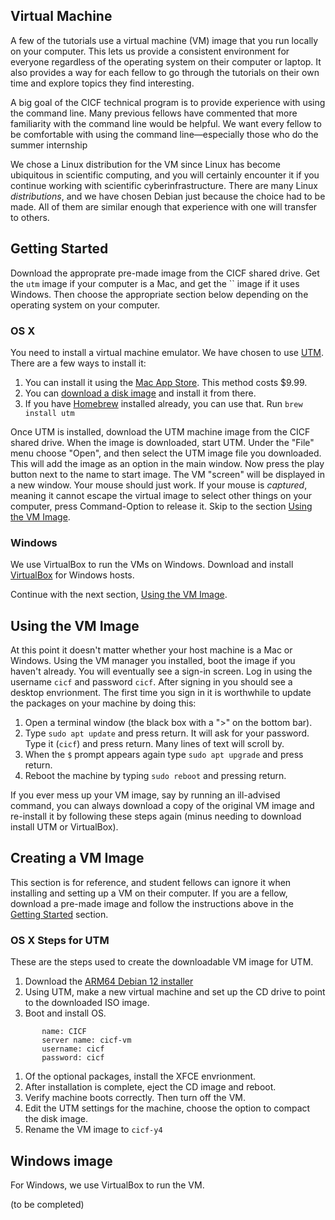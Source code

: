 Virtual Machine
---------------

A few of the tutorials use a virtual machine (VM) image that you run locally on
your computer. This lets us provide a consistent environment for everyone
regardless of the operating system on their computer or laptop. It also
provides a way for each fellow to go through the tutorials on their own time
and explore topics they find interesting.

A big goal of the CICF technical program is to provide experience with using
the command line. Many previous fellows have commented that more familiarity
with the command line would be helpful. We want every fellow to be comfortable
with using the command line—especially those who do the summer internship

We chose a Linux distribution for the VM since Linux has become ubiquitous in
scientific computing, and you will certainly encounter it if you continue
working with scientific cyberinfrastructure. There are many Linux
_distributions_, and we have chosen Debian just because the choice had to be
made. All of them are similar enough that experience with one will transfer to
others.

## Getting Started

Download the approprate pre-made image from the CICF shared drive.
Get the `utm` image  if your computer is a Mac, and get the `` image if it uses Windows.
Then choose the appropriate section below depending on the operating system on your computer.

### OS X

You need to install a virtual machine emulator.
We have chosen to use [UTM](https://mac.getutm.app/).
There are a few ways to install it:

1. You can install it using the [Mac App Store](https://apps.apple.com/us/app/utm-virtual-machines/id1538878817). This method costs $9.99.
1. You can [download a disk image](https://github.com/utmapp/UTM/releases/latest/download/UTM.dmg) and install it from there.
1. If you have [Homebrew](https://brew.sh/) installed already, you can use that. Run `brew install utm`

Once UTM is installed, download the UTM machine image from the CICF shared drive.
When the image is downloaded, start UTM.
Under the "File" menu choose "Open", and then select the UTM image file you downloaded.
This will add the image as an option in the main window.
Now press the play button next to the name to start image.
The VM "screen" will be displayed in a new window.
Your mouse should just work.
If your mouse is _captured_, meaning it cannot escape the virtual image to select other things on your computer, press Command-Option to release it.
Skip to the section [Using the VM Image](#using-the-vm-image).

### Windows

We use VirtualBox to run the VMs on Windows.
Download and install [VirtualBox](https://www.virtualbox.org/wiki/Downloads) for Windows hosts.


Continue with the next section, [Using the VM Image](#using-the-vm-image).

## Using the VM Image

At this point it doesn't matter whether your host machine is a Mac or Windows.
Using the VM manager you installed, boot the image if you haven't already.
You will eventually see a sign-in screen.
Log in using the username `cicf` and password `cicf`.
After signing in you should see a desktop envrionment.
The first time you sign in it is worthwhile to update the packages on your machine by doing this:

1. Open a terminal window (the black box with a ">" on the bottom bar).
1. Type `sudo apt update` and press return. It will ask for your password. Type it (`cicf`) and press return. Many lines of text will scroll by.
1. When the `$` prompt appears again type `sudo apt upgrade` and press return.
1. Reboot the machine by typing `sudo reboot` and pressing return.

If you ever mess up your VM image, say by running an ill-advised command, you can always download a copy of the original VM image
and re-install it by following these steps again (minus needing to download install UTM or VirtualBox).

## Creating a VM Image

This section is for reference, and student fellows can ignore it when installing and setting up a VM on their computer.
If you are a fellow, download a pre-made image and follow the instructions above in the [Getting Started](#getting-started) section.

### OS X Steps for UTM

These are the steps used to create the downloadable VM image for UTM.

1. Download the [ARM64 Debian 12 installer](https://cdimage.debian.org/debian-cd/current/arm64/iso-cd/)
1. Using UTM, make a new virtual machine and set up the CD drive to point to the downloaded ISO image.
1. Boot and install OS.
```
       name: CICF
       server name: cicf-vm
       username: cicf
       password: cicf
```
1. Of the optional packages, install the XFCE envrionment.
1. After installation is complete, eject the CD image and reboot.
1. Verify machine boots correctly. Then turn off the VM.
1. Edit the UTM settings for the machine, choose the option to compact the disk image.
1. Rename the VM image to `cicf-y4`


## Windows image

For Windows, we use VirtualBox to run the VM.

(to be completed)


